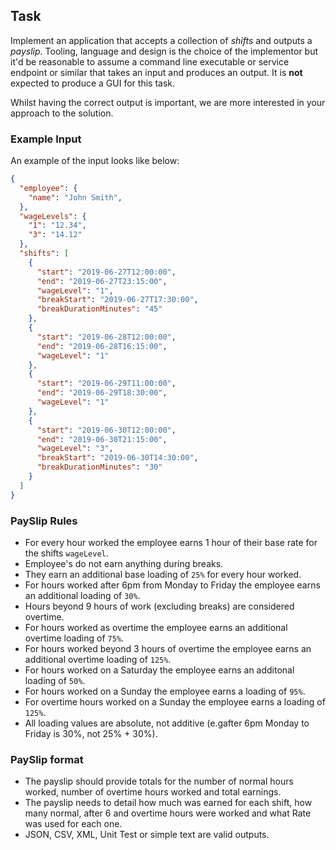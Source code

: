 ## Task

Implement an application that accepts a collection of _shifts_ and outputs a _payslip_. Tooling, language and design is the choice of the implementor but it'd be reasonable to assume a command line executable or service endpoint or similar that takes an input and produces an output. It is **not** expected to produce a GUI for this task.

Whilst having the correct output is important, we are more interested in your approach to the solution.

### Example Input

An example of the input looks like below:

```json
{
  "employee": {
    "name": "John Smith",
  },
  "wageLevels": {
    "1": "12.34",
    "3": "14.12"
  },
  "shifts": [
    {
      "start": "2019-06-27T12:00:00",
      "end": "2019-06-27T23:15:00",
      "wageLevel": "1",
      "breakStart": "2019-06-27T17:30:00",
      "breakDurationMinutes": "45"
    },
    {
      "start": "2019-06-28T12:00:00",
      "end": "2019-06-28T16:15:00",
      "wageLevel": "1"
    },
    {
      "start": "2019-06-29T11:00:00",
      "end": "2019-06-29T18:30:00",
      "wageLevel": "1"
    },
    {
      "start": "2019-06-30T12:00:00",
      "end": "2019-06-30T21:15:00",
      "wageLevel": "3",
      "breakStart": "2019-06-30T14:30:00",
      "breakDurationMinutes": "30"
    }
  ]
}
```

### PaySlip Rules

- For every hour worked the employee earns 1 hour of their base rate for the shifts `wageLevel`.
- Employee's do not earn anything during breaks.
- They earn an additional base loading of `25%` for every hour worked.
- For hours worked after 6pm from Monday to Friday the employee earns an additional loading of `30%`.
- Hours beyond 9 hours of work (excluding breaks) are considered overtime.
- For hours worked as overtime the employee earns an additional overtime loading of `75%`.
- For hours worked beyond 3 hours of overtime the employee earns an additional overtime loading of `125%`.
- For hours worked on a Saturday the employee earns an additonal loading of `50%`.
- For hours worked on a Sunday the employee earns a loading of `95%`.
- For overtime hours worked on a Sunday the employee earns a loading of `125%`.
- All loading values are absolute, not additive (e.gafter 6pm Monday to Friday is 30%, not 25% + 30%).

### PaySlip format

- The payslip should provide totals for the number of normal hours worked, number of overtime hours worked and total earnings.
- The payslip needs to detail how much was earned for each shift, how many normal, after 6 and overtime hours were worked and what Rate was used for each one.
- JSON, CSV, XML, Unit Test or simple text are valid outputs.
